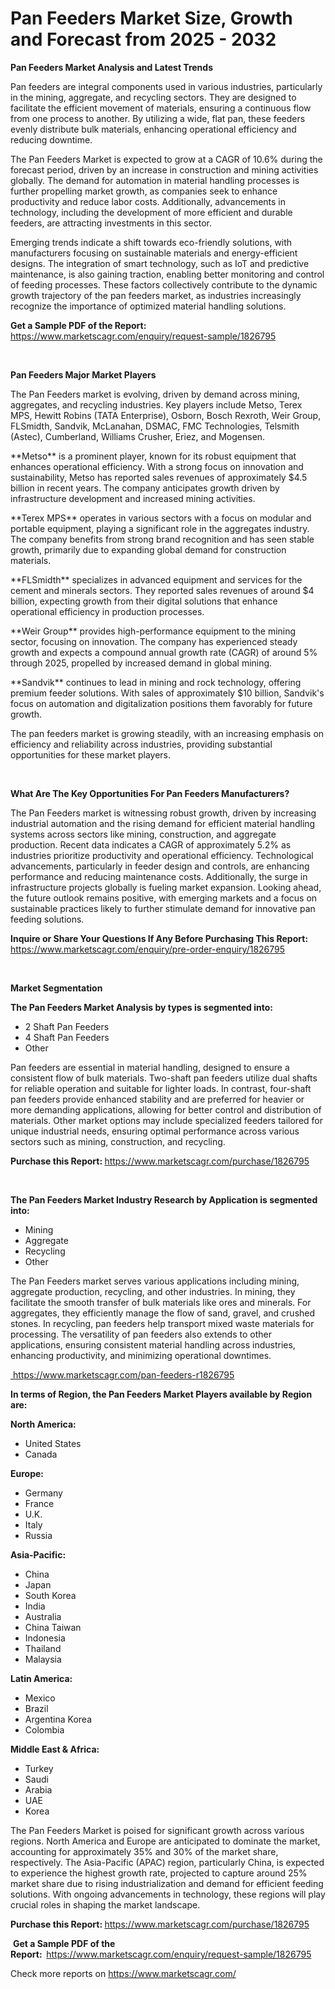 <p><h1>Pan Feeders Market Size, Growth and Forecast from 2025 - 2032</h1></p><p><strong>Pan Feeders Market Analysis and Latest Trends</strong></p>
<p><p>Pan feeders are integral components used in various industries, particularly in the mining, aggregate, and recycling sectors. They are designed to facilitate the efficient movement of materials, ensuring a continuous flow from one process to another. By utilizing a wide, flat pan, these feeders evenly distribute bulk materials, enhancing operational efficiency and reducing downtime.</p><p>The Pan Feeders Market is expected to grow at a CAGR of 10.6% during the forecast period, driven by an increase in construction and mining activities globally. The demand for automation in material handling processes is further propelling market growth, as companies seek to enhance productivity and reduce labor costs. Additionally, advancements in technology, including the development of more efficient and durable feeders, are attracting investments in this sector.</p><p>Emerging trends indicate a shift towards eco-friendly solutions, with manufacturers focusing on sustainable materials and energy-efficient designs. The integration of smart technology, such as IoT and predictive maintenance, is also gaining traction, enabling better monitoring and control of feeding processes. These factors collectively contribute to the dynamic growth trajectory of the pan feeders market, as industries increasingly recognize the importance of optimized material handling solutions.</p></p>
<p><strong>Get a Sample PDF of the Report:&nbsp;</strong> <a href="https://www.marketscagr.com/enquiry/request-sample/1826795?utm_campaign=2529&utm_medium=2&utm_source=Github&utm_content=ia&utm_term=11042025&utm_id=pan-feeders">https://www.marketscagr.com/enquiry/request-sample/1826795</a></p>
<p>&nbsp;</p>
<p><strong>Pan Feeders Major Market Players</strong></p>
<p><p>The Pan Feeders market is evolving, driven by demand across mining, aggregates, and recycling industries. Key players include Metso, Terex MPS, Hewitt Robins (TATA Enterprise), Osborn, Bosch Rexroth, Weir Group, FLSmidth, Sandvik, McLanahan, DSMAC, FMC Technologies, Telsmith (Astec), Cumberland, Williams Crusher, Eriez, and Mogensen.</p><p>**Metso** is a prominent player, known for its robust equipment that enhances operational efficiency. With a strong focus on innovation and sustainability, Metso has reported sales revenues of approximately $4.5 billion in recent years. The company anticipates growth driven by infrastructure development and increased mining activities.</p><p>**Terex MPS** operates in various sectors with a focus on modular and portable equipment, playing a significant role in the aggregates industry. The company benefits from strong brand recognition and has seen stable growth, primarily due to expanding global demand for construction materials.</p><p>**FLSmidth** specializes in advanced equipment and services for the cement and minerals sectors. They reported sales revenues of around $4 billion, expecting growth from their digital solutions that enhance operational efficiency in production processes.</p><p>**Weir Group** provides high-performance equipment to the mining sector, focusing on innovation. The company has experienced steady growth and expects a compound annual growth rate (CAGR) of around 5% through 2025, propelled by increased demand in global mining.</p><p>**Sandvik** continues to lead in mining and rock technology, offering premium feeder solutions. With sales of approximately $10 billion, Sandvik's focus on automation and digitalization positions them favorably for future growth.</p><p>The pan feeders market is growing steadily, with an increasing emphasis on efficiency and reliability across industries, providing substantial opportunities for these market players.</p></p>
<p>&nbsp;</p>
<p><strong>What Are The Key Opportunities For Pan Feeders Manufacturers?</strong></p>
<p><p>The Pan Feeders market is witnessing robust growth, driven by increasing industrial automation and the rising demand for efficient material handling systems across sectors like mining, construction, and aggregate production. Recent data indicates a CAGR of approximately 5.2% as industries prioritize productivity and operational efficiency. Technological advancements, particularly in feeder design and controls, are enhancing performance and reducing maintenance costs. Additionally, the surge in infrastructure projects globally is fueling market expansion. Looking ahead, the future outlook remains positive, with emerging markets and a focus on sustainable practices likely to further stimulate demand for innovative pan feeding solutions.</p></p>
<p><strong>Inquire or Share Your Questions If Any Before Purchasing This Report:</strong> <a href="https://www.marketscagr.com/enquiry/pre-order-enquiry/1826795?utm_campaign=2529&utm_medium=2&utm_source=Github&utm_content=ia&utm_term=11042025&utm_id=pan-feeders">https://www.marketscagr.com/enquiry/pre-order-enquiry/1826795</a></p>
<p>&nbsp;</p>
<p><strong>Market Segmentation</strong></p>
<p><strong>The Pan Feeders Market Analysis by types is segmented into:</strong></p>
<p><ul><li>2 Shaft Pan Feeders</li><li>4 Shaft Pan Feeders</li><li>Other</li></ul></p>
<p><p>Pan feeders are essential in material handling, designed to ensure a consistent flow of bulk materials. Two-shaft pan feeders utilize dual shafts for reliable operation and suitable for lighter loads. In contrast, four-shaft pan feeders provide enhanced stability and are preferred for heavier or more demanding applications, allowing for better control and distribution of materials. Other market options may include specialized feeders tailored for unique industrial needs, ensuring optimal performance across various sectors such as mining, construction, and recycling.</p></p>
<p><strong>Purchase this Report:&nbsp;</strong><a href="https://www.marketscagr.com/purchase/1826795?utm_campaign=2529&utm_medium=2&utm_source=Github&utm_content=ia&utm_term=11042025&utm_id=pan-feeders">https://www.marketscagr.com/purchase/1826795</a></p>
<p>&nbsp;</p>
<p><strong>The Pan Feeders Market Industry Research by Application is segmented into:</strong></p>
<p><ul><li>Mining</li><li>Aggregate</li><li>Recycling</li><li>Other</li></ul></p>
<p><p>The Pan Feeders market serves various applications including mining, aggregate production, recycling, and other industries. In mining, they facilitate the smooth transfer of bulk materials like ores and minerals. For aggregates, they efficiently manage the flow of sand, gravel, and crushed stones. In recycling, pan feeders help transport mixed waste materials for processing. The versatility of pan feeders also extends to other applications, ensuring consistent material handling across industries, enhancing productivity, and minimizing operational downtimes.</p></p>
<p><a href="https://www.marketscagr.com/pan-feeders-r1826795?utm_campaign=2529&utm_medium=2&utm_source=Github&utm_content=ia&utm_term=11042025&utm_id=pan-feeders">&nbsp;https://www.marketscagr.com/pan-feeders-r1826795</a></p>
<p><strong>In terms of Region, the Pan Feeders Market Players available by Region are:</strong></p>
<p>
    <p> <strong> North America: </strong>
        <ul>
            <li>United States</li>
            <li>Canada</li>
        </ul>
        </p> 
    <p> <strong> Europe: </strong>
        <ul>
            <li>Germany</li>
            <li>France</li>
            <li>U.K.</li>
            <li>Italy</li>
            <li>Russia</li>
        </ul>
        </p> 
    <p> <strong> Asia-Pacific: </strong>
        <ul>
            <li>China</li>
            <li>Japan</li>
            <li>South Korea</li>
            <li>India</li>
            <li>Australia</li>
            <li>China Taiwan</li>
            <li>Indonesia</li>
            <li>Thailand</li>
            <li>Malaysia</li>
        </ul>
        </p> 
    <p> <strong> Latin America: </strong>
        <ul>
            <li>Mexico</li>
            <li>Brazil</li>
            <li>Argentina Korea</li>
            <li>Colombia</li>
        </ul>
        </p> 
    <p> <strong> Middle East & Africa: </strong>
        <ul>
            <li>Turkey</li>
            <li>Saudi</li>
            <li>Arabia</li>
            <li>UAE</li>
            <li>Korea</li>
        </ul>
    </p>
    </p>
<p><p>The Pan Feeders Market is poised for significant growth across various regions. North America and Europe are anticipated to dominate the market, accounting for approximately 35% and 30% of the market share, respectively. The Asia-Pacific (APAC) region, particularly China, is expected to experience the highest growth rate, projected to capture around 25% market share due to rising industrialization and demand for efficient feeding solutions. With ongoing advancements in technology, these regions will play crucial roles in shaping the market landscape.</p></p>
<p><strong>Purchase this Report: </strong><a href="https://www.marketscagr.com/purchase/1826795?utm_campaign=2529&utm_medium=2&utm_source=Github&utm_content=ia&utm_term=11042025&utm_id=pan-feeders">https://www.marketscagr.com/purchase/1826795</a></p>
<p>&nbsp;<strong>Get a Sample PDF of the Report:&nbsp;&nbsp;</strong><a href="https://www.marketscagr.com/enquiry/request-sample/1826795?utm_campaign=2529&utm_medium=2&utm_source=Github&utm_content=ia&utm_term=11042025&utm_id=pan-feeders">https://www.marketscagr.com/enquiry/request-sample/1826795</a></p>
<p><strong></strong></p>
<p>Check more reports on <a href="https://www.marketscagr.com/?utm_campaign=2529&utm_medium=2&utm_source=Github&utm_content=ia&utm_term=11042025&utm_id=pan-feeders">https://www.marketscagr.com/</a></p>